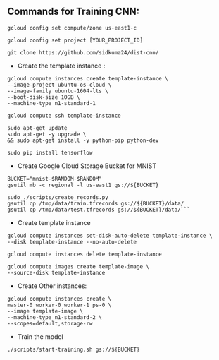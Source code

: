 ## Commands for Training CNN:
```
gcloud config set compute/zone us-east1-c
````
```
gcloud config set project [YOUR_PROJECT_ID]
```
```
git clone https://github.com/sidkuma24/dist-cnn/
```
* Create the template instance : 
```
gcloud compute instances create template-instance \
--image-project ubuntu-os-cloud \
--image-family ubuntu-1604-lts \
--boot-disk-size 10GB \
--machine-type n1-standard-1

```

```
gcloud compute ssh template-instance

```

```
sudo apt-get update
sudo apt-get -y upgrade \
&& sudo apt-get install -y python-pip python-dev

```
```
sudo pip install tensorflow
```

* Create Google Cloud Storage Bucket for MNIST 

```
BUCKET="mnist-$RANDOM-$RANDOM"
gsutil mb -c regional -l us-east1 gs://${BUCKET}

sudo ./scripts/create_records.py
gsutil cp /tmp/data/train.tfrecords gs://${BUCKET}/data/
gsutil cp /tmp/data/test.tfrecords gs://${BUCKET}/data/```
```

* Create template instance
```
gcloud compute instances set-disk-auto-delete template-instance \
--disk template-instance --no-auto-delete

gcloud compute instances delete template-instance

gcloud compute images create template-image \
--source-disk template-instance
```
* Create Other instances:
```
gcloud compute instances create \
master-0 worker-0 worker-1 ps-0 \
--image template-image \
--machine-type n1-standard-2 \
--scopes=default,storage-rw
```

* Train the model
````
./scripts/start-training.sh gs://${BUCKET}

````
